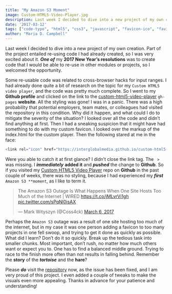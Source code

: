 ```yaml
---
title: "My Amazon S3 Moment"
image: Custom-HTML5-Video-Player.jpg
description: Last week I decided to dive into a new project of my own creation, and the project entailed re-using code I had already created, so I was very excited about it. 
date: '2017-03-12'
tags: ["code-typo", "html5", "css3", "javascript", "favicon-ico", "favicon-link"]
author: "Maria D. Campbell"
---
```


Last week I decided to dive into a new project of my own creation. Part of the project entailed re-using code I had already created, so I was very excited about it. ***One of*** my **2017 New Year’s resolutions** was to create code that I would be able to re-use in other modules or projects, so I welcomed the opportunity.

Some re-usable code was related to cross-browser hacks for input ranges. I had already done quite a bit of research on the topic for my `Custom HTML5 video player`, and the code was pretty much complete. So I went to my **Github profile** and clicked on the link to the [custom-html5-video-player](https://github.com/interglobalmedia/custom-html5-video-player) `gh-pages` **website**. All the styling was gone! I was in a panic. There was a high probability that potential employers, team mates, or colleagues had visited the repository in this condition. Why did it happen, and what could I do to mitigate the severity of the situation? I looked over all the code and didn’t find anything at first. Then I had a sneaking suspicion that it might have had something to do with my custom favicon. I looked over the markup of the index.html for the custom player. Then the following stared at me in the face:

```js
<link rel="icon" href="https://interglobalmedia.github.io/custom-html5-video-player/favicon.ico" /
```

Were you able to catch it at first glance? I didn’t close the link tag. The ` >` was missing. I ***immediately*** **added it** and ***pushed*** the change to **Github**. So if you visited my [Custom HTML5 Video Player](https://interglobalmedia.github.io/custom-html5-video-player/) repo on **Github** in the past couple of weeks, there was no styling, because I had experienced my ***first*** `Amazon S3 **moment`, as I like to term it.

<blockquote class="twitter-tweet" data-lang="en"><p lang="en" dir="ltr">The Amazon S3 Outage Is What Happens When One Site Hosts Too Much of the Internet | WIRED <a href="https://t.co/jMLvrVi1gh">https://t.co/jMLvrVi1gh</a> <a href="https://t.co/sPqNl0isAX">pic.twitter.com/sPqNl0isAX</a></p>&mdash; Mark Wityszyn (@Coss4ck) <a href="https://twitter.com/Coss4ck/status/838765117517021185?ref_src=twsrc%5Etfw">March 6, 2017</a></blockquote>
<script async src="https://platform.twitter.com/widgets.js" charset="utf-8"></script>

Perhaps the `Amazon S3` outage was a result of one site hosting too much of the internet, but in my case it was one person adding a favicon to too many projects in one fell swoop, and trying to get it done as quickly as possible. What did I learn? Don’t do it so quickly. Break up the tedious task into smaller chunks. Most important, don’t rush, no matter how much others want or expect you to. One has to find a balanced middle ground. Trying to race to the finish more often than not results in falling behind. Remember the **story** of the ***tortoise*** and the **hare**?

Please ***do*** visit the [repository](https://interglobalmedia.github.io/custom-html5-video-player/) now, as the issue has been fixed, and I am very proud of this project. I even added a couple of tweaks to make the visuals even more appealing. Thanks in advance for your patience and understanding!
